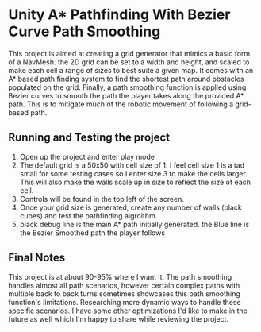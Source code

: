 # Unity A* Pathfinding With Bezier Curve Path Smoothing
This project is aimed at creating a grid generator that mimics a basic form of a NavMesh. the 2D grid can be set to a width and height, and scaled to make each cell a range of sizes to best suite a given map. It comes with an A* based path finding system to find the shortest path around obstacles populated on the grid. Finally, a path smoothing function is applied using Bezier curves to smooth the path the player takes along the provided A* path. This is to mitigate much of the robotic movement of following a grid-based path. 

## Running and Testing the project
1. Open up the project and enter play mode
2. The default grid is a 50x50 with cell size of 1. I feel cell size 1 is a tad small for some testing cases so I enter size 3 to make the cells larger. This will also make the walls scale up in size to reflect the size of each cell.
3. Controls will be found in the top left of the screen.
4. Once your grid size is generated, create any number of walls (black cubes) and test the pathfinding algroithm.
5. black debug line is the main A* path initially generated. the Blue line is the Bezier Smoothed path the player follows

## Final Notes
This project is at about 90-95% where I want it. The path smoothing handles almost all path scenarios, however certain complex paths with multiple back to back turns sometimes showcases this path smoothing function's limitations. Researching more dynamic ways to handle these specific scenarios. I have some other optimizations I'd like to make in the future as well which I'm happy to share while reviewing the project.
